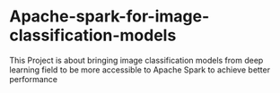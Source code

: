 # Apache-spark-for-image-classification-models
This Project is about bringing image classification models from deep learning field to be more accessible to  Apache Spark to achieve better performance
